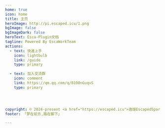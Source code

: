 ```yaml
---
home: true
icon: home
title: 主页
heroImage: http://pi.escaped.icu/1.png
bgImage: false
bgImageDark: false
heroText: Esca-Plugin文档
tagline: Powered By EscaWorkTeam
actions:
  - text: 快速上手
    icon: lightbulb
    link: /guide
    type: primary
    
  - text: 加入交流群
    icon: comment
    link: https://qm.qq.com/q/81OOnGuqvS
    type: primary




copyright: © 2024-present <a href="https://escaped.icu">逸燧EscapedSpark</a>
footer: 「梦在前方,路在脚下」

---
```


